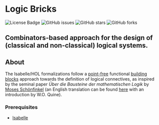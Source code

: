 # Logic Bricks


![License Badge](https://img.shields.io/github/license/davfuenmayor/logic-bricks?style=flat-square)
![GitHub issues](https://img.shields.io/github/issues/davfuenmayor/logic-bricks?style=flat-square)
![GitHub stars](https://img.shields.io/github/stars/davfuenmayor/logic-bricks?style=flat-square)
![GitHub forks](https://img.shields.io/github/forks/davfuenmayor/logic-bricks?style=flat-square)

Combinators-based approach for the design of (classical and non-classical) logical systems.
---


## About


The Isabelle/HOL formalizations follow a [point-free](https://en.wikipedia.org/wiki/Tacit_programming) functional [building blocks](https://en.wikipedia.org/wiki/Functional_block_diagram) approach towards the definition of logical connectives, as inspired by the seminal paper _Über die Bausteine der mathematischen Logik_ by [Moses Schönfinkel](https://en.wikipedia.org/wiki/Moses_Sch%C3%B6nfinkel) (an English translation can be found [here](./literature/Schonfinkel-OnTheBuildingBlocksOfMathematicalLogic_highlighted.pdf) with an introduction by W.O. Quine).


### Prerequisites

- [Isabelle](https://isabelle.in.tum.de/)
